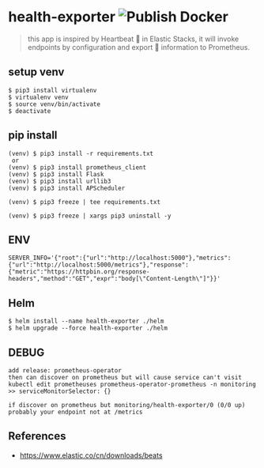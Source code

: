 # health-exporter ![Publish Docker](https://github.com/Jian-Min-Huang/health-exporter/workflows/Publish%20Docker/badge.svg?branch=master&event=push)
> this app is inspired by Heartbeat 💓 in Elastic Stacks, it will invoke endpoints by configuration and export 🔀 information to Prometheus.

## setup venv
```
$ pip3 install virtualenv
$ virtualenv venv
$ source venv/bin/activate
$ deactivate
```

## pip install
```
(venv) $ pip3 install -r requirements.txt
 or
(venv) $ pip3 install prometheus_client
(venv) $ pip3 install Flask
(venv) $ pip3 install urllib3
(venv) $ pip3 install APScheduler

(venv) $ pip3 freeze | tee requirements.txt
```
```
(venv) $ pip3 freeze | xargs pip3 uninstall -y
```

## ENV
```
SERVER_INFO='{"root":{"url":"http://localhost:5000"},"metrics":{"url":"http://localhost:5000/metrics"},"response":{"metric":"https://httpbin.org/response-headers","method":"GET","expr":"body[\"Content-Length\"]"}}'
```

## Helm
```
$ helm install --name health-exporter ./helm
$ helm upgrade --force health-exporter ./helm
```

## DEBUG
```
add release: prometheus-operator
then can discover on prometheus but will cause service can't visit
kubectl edit prometheuses prometheus-operator-prometheus -n monitoring
>> serviceMonitorSelector: {}
```
```
if discover on prometheus but monitoring/health-exporter/0 (0/0 up)
probably your endpoint not at /metrics
```

## References
* https://www.elastic.co/cn/downloads/beats

